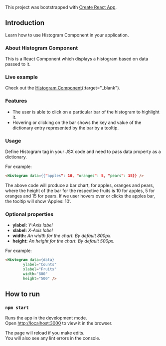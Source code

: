 This project was bootstrapped with [Create React App](https://github.com/facebook/create-react-app).

## Introduction

Learn how to use Histogram Component in your application.


### About Histogram Component

This is a React Component which displays a histogram based on data passed to it.

### Live example

Check out the [Histogram Component](https://bbatjargal.github.io/histogram-chart/){:target="_blank"}.


### Features

- The user is able to click on a particular bar of the histogram to highlight it.
- Hovering or clicking on the bar shows the key and value of the dictionary entry represented by the bar by a tooltip.

### Usage

Define Histogram tag in your JSX code and need to pass data property as a dictionary.

For example:

```html
<Histogram data={{"apples": 10, "oranges": 5, "pears": 15}} />
```

The above code will produce a bar chart, for apples, oranges and pears, where the height of the bar for the respective fruits is 10 for apples, 5 for oranges and 15 for pears. If we user hovers over or clicks the apples bar, the tooltip will show ‘Apples: 10’.

### Optional properties
- <strong>ylabel:</strong> <em>Y-Axis label</em>
- <strong>xlabel:</strong> <em>X-Axis label</em>
- <strong>width:</strong> <em>An width for the chart. By default 800px.</em>
- <strong>height:</strong> <em>An height for the chart. By default 500px.</em>

For example:

```html
<Histogram data={data} 
        ylabel="Counts" 
        xlabel="Fruits"
        width="800"
        height="500" />
```


## How to run

### `npm start`

Runs the app in the development mode.<br />
Open [http://localhost:3000](http://localhost:3000) to view it in the browser.

The page will reload if you make edits.<br />
You will also see any lint errors in the console.
